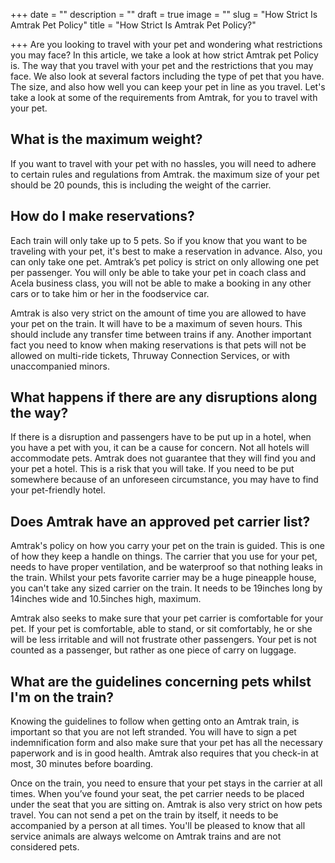 +++
date = ""
description = ""
draft = true
image = ""
slug = "How Strict Is Amtrak Pet Policy"
title = "How Strict Is Amtrak Pet Policy?"

+++
Are you looking to travel with your pet and wondering what restrictions you may face? In this article, we take a look at how strict Amtrak pet Policy is. The way that you travel with your pet and the restrictions that you may face. We also look at several factors including the type of pet that you have. The size, and also how well you can keep your pet in line as you travel. Let's take a look at some of the requirements from Amtrak, for you to travel with your pet.

## What is the maximum weight?

If you want to travel with your pet with no hassles, you will need to adhere to certain rules and regulations from Amtrak. the maximum size of your pet should be 20 pounds, this is including the weight of the carrier.

## How do I make reservations?

Each train will only take up to 5 pets. So if you know that you want to be traveling with your pet, it's best to make a reservation in advance. Also, you can only take one pet. Amtrak’s pet policy is strict on only allowing one pet per passenger. You will only be able to take your pet in coach class and Acela business class, you will not be able to make a booking in any other cars or to take him or her in the foodservice car.

Amtrak is also very strict on the amount of time you are allowed to have your pet on the train. It will have to be a maximum of seven hours. This should include any transfer time between trains if any. Another important fact you need to know when making reservations is that pets will not be allowed on multi-ride tickets, Thruway Connection Services, or with unaccompanied minors.

## What happens if there are any disruptions along the way?

If there is a disruption and passengers have to be put up in a hotel, when you have a pet with you, it can be a cause for concern. Not all hotels will accommodate pets. Amtrak does not guarantee that they will find you and your pet a hotel. This is a risk that you will take. If you need to be put somewhere because of an unforeseen circumstance, you may have to find your pet-friendly hotel.

## Does Amtrak have an approved pet carrier list?

Amtrak's policy on how you carry your pet on the train is guided. This is one of how they keep a handle on things. The carrier that you use for your pet, needs to have proper ventilation, and be waterproof so that nothing leaks in the train. Whilst your pets favorite carrier may be a huge pineapple house, you can't take any sized carrier on the train. It needs to be 19inches long by 14inches wide and 10.5inches high, maximum.

Amtrak also seeks to make sure that your pet carrier is comfortable for your pet. If your pet is comfortable, able to stand, or sit comfortably, he or she will be less irritable and will not frustrate other passengers. Your pet is not counted as a passenger, but rather as one piece of carry on luggage.

## What are the guidelines concerning pets whilst I'm on the train?

Knowing the guidelines to follow when getting onto an Amtrak train, is important so that you are not left stranded. You will have to sign a pet indemnification form and also make sure that your pet has all the necessary paperwork and is in good health. Amtrak also requires that you check-in at most, 30 minutes before boarding.

Once on the train, you need to ensure that your pet stays in the carrier at all times. When you’ve found your seat, the pet carrier needs to be placed under the seat that you are sitting on. Amtrak is also very strict on how pets travel. You can not send a pet on the train by itself, it needs to be accompanied by a person at all times. You'll be pleased to know that all service animals are always welcome on Amtrak trains and are not considered pets.